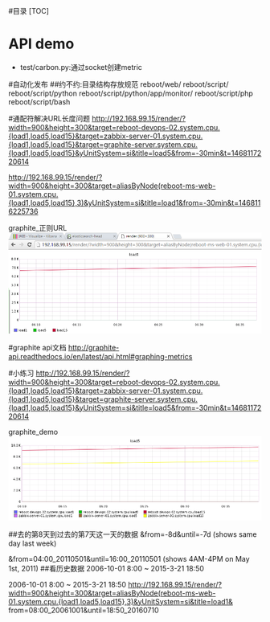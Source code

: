 #目录
[TOC]

# API demo

+ test/carbon.py:通过socket创建metric

#自动化发布
##约不约:目录结构存放规范
reboot/web/
reboot/script/
reboot/script/python
reboot/script/python/app/monitor/
reboot/script/php
reboot/script/bash


#通配符解决URL长度问题
http://192.168.99.15/render/?width=900&height=300&target=reboot-devops-02.system.cpu.{load1,load5,load15}&target=zabbix-server-01.system.cpu.{load1,load5,load15}&target=graphite-server.system.cpu.{load1,load5,load15}&yUnitSystem=si&title=load5&from=-30min&t=1468117220614

http://192.168.99.15/render/?width=900&height=300&target=aliasByNode(reboot-ms-web-01.system.cpu.{load1,load5,load15},3)&yUnitSystem=si&title=load1&from=-30min&t=1468116225736

graphite_正则URL![graphite_正则URL](document/screenshots/20160721195434_graphite_正则URL.png)

#graphite api文档
http://graphite-api.readthedocs.io/en/latest/api.html#graphing-metrics

#小练习
http://192.168.99.15/render/?width=900&height=300&target=reboot-devops-02.system.cpu.{load1,load5,load15}&target=zabbix-server-01.system.cpu.{load1,load5,load15}&target=graphite-server.system.cpu.{load1,load5,load15}&yUnitSystem=si&title=load5&from=-30min&t=1468117220614

graphite_demo![graphite_demo](document/screenshots/graphite_demo.png)

##去的第8天到过去的第7天这一天的数据
&from=-8d&until=-7d
(shows same day last week)

&from=04:00_20110501&until=16:00_20110501
(shows 4AM-4PM on May 1st, 2011)
##看历史数据
    2006-10-01 8:00   ~ 2015-3-21 18:50

2006-10-01 8:00   ~ 2015-3-21 18:50
http://192.168.99.15/render/?width=900&height=300&target=aliasByNode(reboot-ms-web-01.system.cpu.{load1,load5,load15},3)&yUnitSystem=si&title=load1&
from=08:00_20061001&until=18:50_20160710


